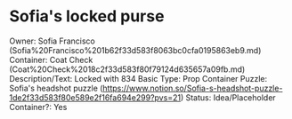 # Sofia's locked purse

Owner: Sofia Francisco (Sofia%20Francisco%201b62f33d583f8063bc0cfa0195863eb9.md)
Container: Coat Check (Coat%20Check%2018c2f33d583f80f79124d635657a09fb.md)
Description/Text: Locked with 834
Basic Type: Prop
Container Puzzle: Sofia's headshot puzzle (https://www.notion.so/Sofia-s-headshot-puzzle-1de2f33d583f80e589e2f16fa694e299?pvs=21)
Status: Idea/Placeholder
Container?: Yes